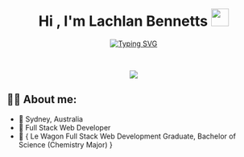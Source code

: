 <h1 align="center">Hi , I'm Lachlan Bennetts <img src="https://media.giphy.com/media/hvRJCLFzcasrR4ia7z/giphy.gif" width="35"></h1>

<p align="center">
<a href="https://git.io/typing-svg"><img src="https://readme-typing-svg.demolab.com?font=Rubik+Vinyl&weight=600&pause=1000&color=FE4A49&center=true&vCenter=true&width=435&lines=Le+Wagon+Full+Stack+Graduate;Passionate+Programmer;+Interested+in+exciting+new+projects!" alt="Typing SVG" /></a>
</p>

<br>

<p align="center"> 
	<img src="https://komarev.com/ghpvc/?username=lachlan-bennetts&color=fe4a49">
</p>


## :sassy_man:  About me:
- :round_pushpin: Sydney, Australia
- :briefcase: Full Stack Web Developer
- :school: {
	Le Wagon Full Stack Web Development Graduate,
	Bachelor of Science (Chemistry Major)
}


